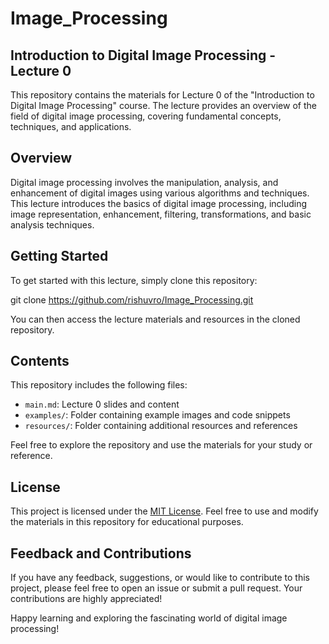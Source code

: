 # Image_Processing
## Introduction to Digital Image Processing - Lecture 0

This repository contains the materials for Lecture 0 of the "Introduction to Digital Image Processing" course. The lecture provides an overview of the field of digital image processing, covering fundamental concepts, techniques, and applications.

## Overview

Digital image processing involves the manipulation, analysis, and enhancement of digital images using various algorithms and techniques. This lecture introduces the basics of digital image processing, including image representation, enhancement, filtering, transformations, and basic analysis techniques.

## Getting Started

To get started with this lecture, simply clone this repository:

git clone https://github.com/rishuvro/Image_Processing.git


You can then access the lecture materials and resources in the cloned repository.

## Contents

This repository includes the following files:

- `main.md`: Lecture 0 slides and content
- `examples/`: Folder containing example images and code snippets
- `resources/`: Folder containing additional resources and references

Feel free to explore the repository and use the materials for your study or reference.

## License

This project is licensed under the [MIT License](LICENSE). Feel free to use and modify the materials in this repository for educational purposes.

## Feedback and Contributions

If you have any feedback, suggestions, or would like to contribute to this project, please feel free to open an issue or submit a pull request. Your contributions are highly appreciated!

Happy learning and exploring the fascinating world of digital image processing!
